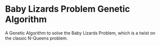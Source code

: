# Baby Lizards Problem Genetic Algorithm

A Genetic Algorithm to solve the Baby Lizards Problem, which is a twist on the classic N-Queens problem.
